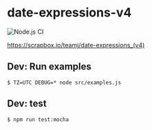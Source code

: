 # date-expressions-v4

![Node.js CI](https://github.com/TheTeamJ/date-expressions-v4/workflows/Node.js%20CI/badge.svg)

https://scrapbox.io/teamj/date-expressions_(v4)

## Dev: Run examples
```
$ TZ=UTC DEBUG=* node src/examples.js
```

## Dev: test
```
$ npm run test:mocha
```
